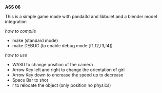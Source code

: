 **ASS 06**

This is a simple game made with panda3d and libbulet and a blender model integration

*how to compile*

- make (standard mode)
- make DEBUG (to enable debug mode [f1,f2,f3,f4])

*how to use*

- WASD to change position of the camera
- Arrow Key left and right to change the orientation of girl
- Arrow Key down to encrease the speed up to decrease
- Space Bar to shot
- r to relocate the object (only position no physics)

